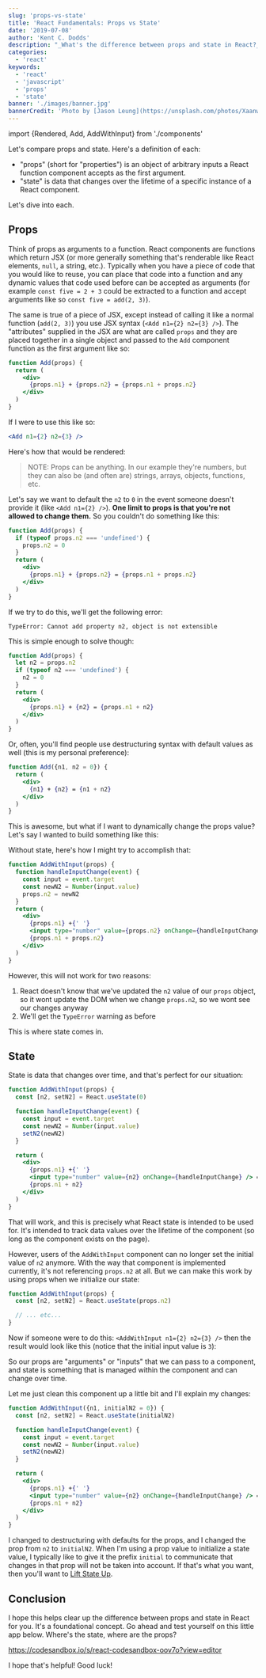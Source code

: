 ```yaml
---
slug: 'props-vs-state'
title: 'React Fundamentals: Props vs State'
date: '2019-07-08'
author: 'Kent C. Dodds'
description: "_What's the difference between props and state in React?_"
categories:
  - 'react'
keywords:
  - 'react'
  - 'javascript'
  - 'props'
  - 'state'
banner: './images/banner.jpg'
bannerCredit: 'Photo by [Jason Leung](https://unsplash.com/photos/Xaanw0s0pMk)'
---
```


import {Rendered, Add, AddWithInput} from './components'

Let's compare props and state. Here's a definition of each:

- "props" (short for "properties") is an object of arbitrary inputs a React
  function component accepts as the first argument.
- "state" is data that changes over the lifetime of a specific instance of a
  React component.

Let's dive into each.

## Props

Think of props as arguments to a function. React components are functions which
return JSX (or more generally something that's renderable like React elements,
`null`, a string, etc.). Typically when you have a piece of code that you would
like to reuse, you can place that code into a function and any dynamic values
that code used before can be accepted as arguments (for example
`const five = 2 + 3` could be extracted to a function and accept arguments like
so `const five = add(2, 3)`).

The same is true of a piece of JSX, except instead of calling it like a normal
function (`add(2, 3)`) you use JSX syntax (`<Add n1={2} n2={3} />`). The
"attributes" supplied in the JSX are what are called `props` and they are placed
together in a single object and passed to the `Add` component function as the
first argument like so:

```jsx {1}
function Add(props) {
  return (
    <div>
      {props.n1} + {props.n2} = {props.n1 + props.n2}
    </div>
  )
}
```

If I were to use this like so:

```jsx
<Add n1={2} n2={3} />
```

Here's how that would be rendered:

<Rendered>
  <Add n1={2} n2={3} />
</Rendered>

> NOTE: Props can be anything. In our example they're numbers, but they can also
> be (and often are) strings, arrays, objects, functions, etc.

Let's say we want to default the `n2` to `0` in the event someone doesn't
provide it (like `<Add n1={2} />`). **One limit to props is that you're not
allowed to change them.** So you couldn't do something like this:

```jsx
function Add(props) {
  if (typeof props.n2 === 'undefined') {
    props.n2 = 0
  }
  return (
    <div>
      {props.n1} + {props.n2} = {props.n1 + props.n2}
    </div>
  )
}
```

If we try to do this, we'll get the following error:

```
TypeError: Cannot add property n2, object is not extensible
```

This is simple enough to solve though:

```jsx
function Add(props) {
  let n2 = props.n2
  if (typeof n2 === 'undefined') {
    n2 = 0
  }
  return (
    <div>
      {props.n1} + {n2} = {props.n1 + n2}
    </div>
  )
}
```

Or, often, you'll find people use destructuring syntax with default values as
well (this is my personal preference):

```jsx
function Add({n1, n2 = 0}) {
  return (
    <div>
      {n1} + {n2} = {n1 + n2}
    </div>
  )
}
```

This is awesome, but what if I want to dynamically change the props value? Let's
say I wanted to build something like this:

<Rendered>
  <AddWithInput n1={2} />
</Rendered>

Without state, here's how I might try to accomplish that:

```jsx {5}
function AddWithInput(props) {
  function handleInputChange(event) {
    const input = event.target
    const newN2 = Number(input.value)
    props.n2 = newN2
  }
  return (
    <div>
      {props.n1} +{' '}
      <input type="number" value={props.n2} onChange={handleInputChange} /> ={' '}
      {props.n1 + props.n2}
    </div>
  )
}
```

However, this will not work for two reasons:

1. React doesn't know that we've updated the `n2` value of our `props` object,
   so it wont update the DOM when we change `props.n2`, so we wont see our
   changes anyway
2. We'll get the `TypeError` warning as before

This is where state comes in.

## State

State is data that changes over time, and that's perfect for our situation:

```jsx {2, 7}
function AddWithInput(props) {
  const [n2, setN2] = React.useState(0)

  function handleInputChange(event) {
    const input = event.target
    const newN2 = Number(input.value)
    setN2(newN2)
  }

  return (
    <div>
      {props.n1} +{' '}
      <input type="number" value={n2} onChange={handleInputChange} /> ={' '}
      {props.n1 + n2}
    </div>
  )
}
```

That will work, and this is precisely what React state is intended to be used
for. It's intended to track data values over the lifetime of the component (so
long as the component exists on the page).

However, users of the `AddWithInput` component can no longer set the initial
value of `n2` anymore. With the way that component is implemented currently,
it's not referencing `props.n2` at all. But we can make this work by using props
when we initialize our state:

```jsx
function AddWithInput(props) {
  const [n2, setN2] = React.useState(props.n2)

  // ... etc...
}
```

Now if someone were to do this: `<AddWithInput n1={2} n2={3} />` then the result
would look like this (notice that the initial input value is `3`):

<Rendered>
  <AddWithInput n1={2} initialN2={3} />
</Rendered>

So our props are "arguments" or "inputs" that we can pass to a component, and
state is something that is managed within the component and can change over
time.

Let me just clean this component up a little bit and I'll explain my changes:

```jsx {1, 2}
function AddWithInput({n1, initialN2 = 0}) {
  const [n2, setN2] = React.useState(initialN2)

  function handleInputChange(event) {
    const input = event.target
    const newN2 = Number(input.value)
    setN2(newN2)
  }

  return (
    <div>
      {props.n1} +{' '}
      <input type="number" value={n2} onChange={handleInputChange} /> ={' '}
      {props.n1 + n2}
    </div>
  )
}
```

I changed to destructuring with defaults for the props, and I changed the prop
from `n2` to `initialN2`. When I'm using a prop value to initialize a state
value, I typically like to give it the prefix `initial` to communicate that
changes in that prop will not be taken into account. If that's what you want,
then you'll want to
[Lift State Up](https://reactjs.org/docs/lifting-state-up.html).

## Conclusion

I hope this helps clear up the difference between props and state in React for
you. It's a foundational concept. Go ahead and test yourself on this little app
below. Where's the state, where are the props?

https://codesandbox.io/s/react-codesandbox-oov7o?view=editor

I hope that's helpful! Good luck!
